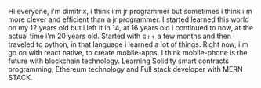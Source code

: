 Hi everyone, i'm dimitrix, i think i'm jr programmer but sometimes i think i'm more clever and efficient than a jr programmer. I started learned this world on my 12 years old but i left it in 14, at 16 years old i continued to now, at the actual time i'm 20 years old.
Started with c++ a few months and then i traveled to python, in that language i learned a lot of things. Right now, i'm go on with react native, to create mobile-apps.
I think mobile-phone is the future with blockchain technology.
Learning Solidity smart contracts programming, Ethereum technology and Full stack developer with MERN STACK.
